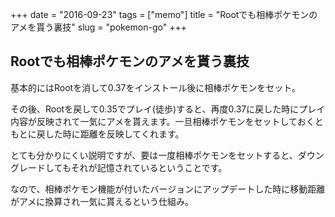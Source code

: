+++
date = "2016-09-23"
tags =  ["memo"]
title = "Rootでも相棒ポケモンのアメを貰う裏技"
slug = "pokemon-go"
+++

## Rootでも相棒ポケモンのアメを貰う裏技

基本的にはRootを消して0.37をインストール後に相棒ポケモンをセット。

その後、Rootを戻して0.35でプレイ(徒歩)すると、再度0.37に戻した時にプレイ内容が反映されて一気にアメを貰えます。一旦相棒ポケモンをセットしておくともとに戻した時に距離を反映してくれます。

とても分かりにくい説明ですが、要は一度相棒ポケモンをセットすると、ダウングレードしてもそれが記憶されているということです。

なので、相棒ポケモン機能が付いたバージョンにアップデートした時に移動距離がアメに換算され一気に貰えるという仕組み。
	  
